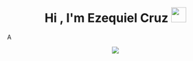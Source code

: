 
<h1 align="center"><b>Hi , I'm Ezequiel Cruz </b><img src="https://media.giphy.com/media/hvRJCLFzcasrR4ia7z/giphy.gif" width="35"></h1>
<!-- Testing  -->A
<p align="center">
  <img src="https://readme-typing-svg.herokuapp.com?font=Time+New+Roman&color=cyan&size=25&center=true&vCenter=true&width=600&height=100&lines= Future +junior+full+stack+developer..&hearts;++;Self-taught;+Only+Focused;CTF+Newbie,;Active+Learner/Researcher,;Love+to+learn+new+stuffs..<3"></a>
</p>


<br>
